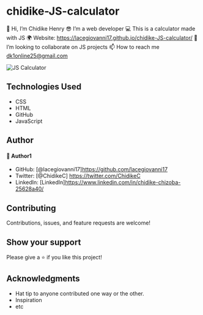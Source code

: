 # chidike-JS-calculator
👋 Hi, I’m Chidike Henry 
😎 I’m a web developer 
💻 This is a calculator made with JS
🌍 Website: https://lacegiovanni17.github.io/chidike-JS-calculator/ 
💞️ I’m looking to collaborate on JS projects 
📫 How to reach me dk1online25@gmail.com

![JS Calculator](https://user-images.githubusercontent.com/30509335/187862388-60c5b742-6583-41fc-bcb5-09a4f21b8f97.PNG)



## Technologies Used
* CSS
* HTML
* GitHub
* JavaScript

## Author

#### 👤 Author1
- GitHub: [@lacegiovanni17]https://github.com/lacegiovanni17
- Twitter: [@ChidikeC] https://twitter.com/ChidikeC
- LinkedIn: [LinkedIn]https://www.linkedin.com/in/chidike-chizoba-25628a40/

## Contributing 
Contributions, issues, and feature requests are welcome!

## Show your support
Please give a ⭐️ if you like this project! 

## Acknowledgments
- Hat tip to anyone contributed one way or the other.
- Inspiration
- etc
